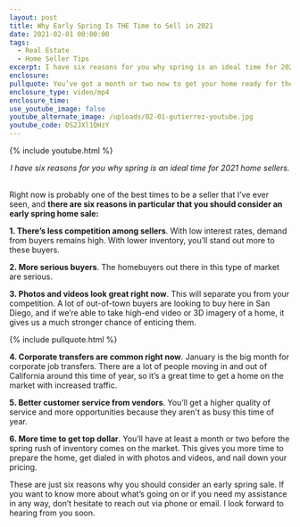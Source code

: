 ```yaml
---
layout: post
title: Why Early Spring Is THE Time to Sell in 2021
date: 2021-02-01 00:00:00
tags:
  - Real Estate
  - Home Seller Tips
excerpt: I have six reasons for you why spring is an ideal time for 2021 home sellers.
enclosure:
pullquote: You’ve got a month or two now to get your home ready for the market.
enclosure_type: video/mp4
enclosure_time:
use_youtube_image: false
youtube_alternate_image: /uploads/02-01-gutierrez-youtube.jpg
youtube_code: DS2JXl1QHzY
---
```


{% include youtube.html %}

<center><em>I have six reasons for you why spring is an ideal time for 2021 home sellers.</em></center>

<br>Right now is probably one of the best times to be a seller that I’ve ever seen, and **there are six reasons in particular that you should consider an early spring home sale:**

**1\. There’s less competition among sellers**. With low interest rates, demand from buyers remains high. With lower inventory, you’ll stand out more to these buyers.

**2\. More serious buyers**. The homebuyers out there in this type of market are serious.

**3\. Photos and videos look great right now**. This will separate you from your competition. A lot of out-of-town buyers are looking to buy here in San Diego, and if we’re able to take high-end video or 3D imagery of a home, it gives us a much stronger chance of enticing them.

{% include pullquote.html %}

**4\. Corporate transfers are common right now**. January is the big month for corporate job transfers. There are a lot of people moving in and out of California around this time of year, so it’s a great time to get a home on the market with increased traffic.

**5\. Better customer service from vendors**. You’ll get a higher quality of service and more opportunities because they aren't as busy this time of year.

**6\. More time to get top dollar**. You’ll have at least a month or two before the spring rush of inventory comes on the market. This gives you more time to prepare the home, get dialed in with photos and videos, and nail down your pricing.

These are just six reasons why you should consider an early spring sale. If you want to know more about what’s going on or if you need my assistance in any way, don’t hesitate to reach out via phone or email. I look forward to hearing from you soon.
